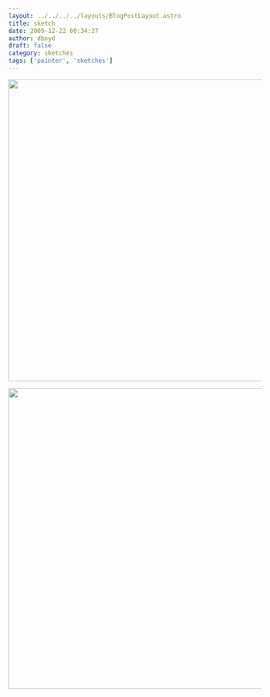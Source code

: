 ```yaml
---
layout: ../../../../layouts/BlogPostLayout.astro
title: sketch
date: 2009-12-22 00:34:27
author: dboyd
draft: false
category: sketches
tags: ['painter', 'sketches']
---
```

<img
    srcset="https://img.selfiespirits.com/images/2009/12/doll_480.avif 480w"
    sizes="(max-width: 480px) 100vw"
    src="https://img.selfiespirits.com/images/2009/12/doll.jpg"
    alt=""
    style="width: auto; height: clamp(0px, 95vh, 600px);"
/>

<img
    src="https://img.selfiespirits.com/images/2009/12/reid.jpg"
    alt=""
    style="width: auto; height: clamp(0px, 95vh, 598px);"
/>

